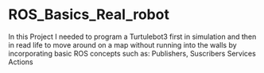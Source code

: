 # ROS_Basics_Real_robot

In this Project I needed to program a Turtulebot3 first in simulation and then in read life to move around on a map without running into the walls by incorporating basic ROS concepts such as:
  Publishers, Suscribers
  Services
  Actions

